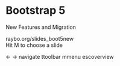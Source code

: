 <!-- .slide: data-state="layout-title no-fragment"  -->

# Bootstrap 5

New Features and Migration

<div class="btn btn-warning my-3">raybo.org/slides_boot5new</div>

<div class="badge">Hit M to choose a slide</div>

<p class="small mt-4"><span class="badge bg-light text-dark me-1 ms-2">&larr; &rarr;</span> navigate
<span class="badge bg-light text-dark me-1 ms-2">t</span>toolbar
<span class="badge bg-light text-dark me-1 ms-2">m</span>menu
<span class="badge bg-light text-dark me-1 ms-2">esc</span>overview</p>
